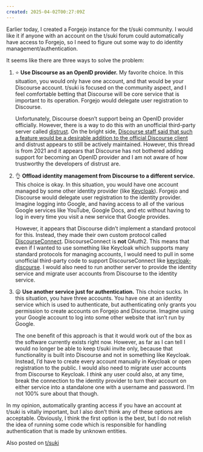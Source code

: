 ```yaml
---
created: 2025-04-02T00:27:09Z
---
```


Earlier today, I created a Forgejo instance for the t/suki community. I would like it if anyone with an account on the t/suki forum could automatically have access to Forgejo, so I need to figure out some way to do identity management/authentication.

It seems like there are three ways to solve the problem:

1. ⭐ **Use Discourse as an OpenID provider.** My favorite choice. In this situation, you would only have one account, and that would be your Discourse account. t/suki is focused on the community aspect, and I feel comfortable betting that Discourse will be core service that is important to its operation. Forgejo would delegate user registration to Discourse.

    Unfortunately, Discourse doesn’t support being an OpenID provider officially. However, there is a way to do this with an unofficial third-party server called [distrust](https://github.com/Parkour-Vienna/distrust). On the bright side, [Discourse staff said that such a feature would be a desirable addition to the official Discourse client](https://meta.discourse.org/t/distrust-discourse-as-an-openid-connect-provider/195385) and distrust appears to still be actively maintained. However, this thread is from 2021 and it appears that Discourse has not bothered adding support for becoming an OpenID provider and I am not aware of how trustworthy the developers of distrust are.

2. 👌 **Offload identity management from Discourse to a different service.** This choice is okay. In this situation, you would have one account managed by some other identity provider (like [Keycloak](https://www.keycloak.org/)). Forgejo and Discourse would delegate user registration to the identity provider. Imagine logging into Google, and having access to all of the various Google services like YouTube, Google Docs, and etc without having to log in every time you visit a new service that Google provides.

    However, it appears that Discourse didn’t implement a standard protocol for this. Instead, they made their own custom protocol called [DiscourseConnect](https://meta.discourse.org/t/use-discourse-as-an-identity-provider-sso-discourseconnect/32974). DiscourseConnect is **not** OAuth2. This means that even if I wanted to use something like Keycloak which supports many standard protocols for managing accounts, I would need to pull in some unofficial third-party code to support DiscourseConnect like [keycloak-discourse](https://github.com/Code-House/keycloak-discourse). I would also need to run another server to provide the identity service and migrate user accounts from Discourse to the identity service.

3. 😦 **Use another service just for authentication.** This choice sucks. In this situation, you have three accounts. You have one at an identity service which is used to authenticate, but authenticating only grants you permission to create accounts on Forgejo and Discourse. Imagine using your Google account to log into some other website that isn’t run by Google.

    The one benefit of this approach is that it would work out of the box as the software currently exists right now. However, as far as I can tell I would no longer be able to keep t/suki invite only, because that functionality is built into Discourse and not in something like Keycloak. Instead, I’d have to create every account manually in Keycloak or open registration to the public. I would also need to migrate user accounts from Discourse to Keycloak. I _think_ any user could also, at any time, break the connection to the identity provider to turn their account on either service into a standalone one with a username and password. I’m not 100% sure about that though.

In my opinion, automatically granting access if you have an account at t/suki is vitally important, but I also don’t think any of these options are acceptable. Obviously, I think the first option is the best, but I do not relish the idea of running some code which is responsible for handling authentication that is made by unknown entities.

Also posted on [t/suki](https://forum.tsuki.games/t/gitplace-for-t-suki/239/7)
